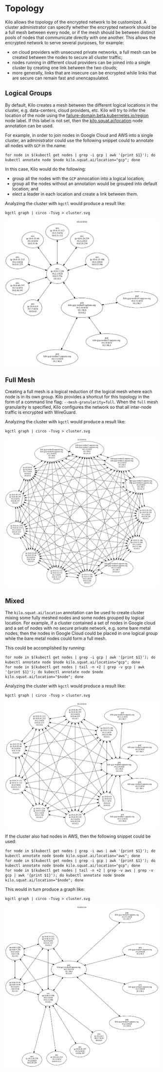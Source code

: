 # Topology

Kilo allows the topology of the encrypted network to be customized.
A cluster administrator can specify whether the encrypted network should be a full mesh between every node, or if the mesh should be between distinct pools of nodes that communicate directly with one another.
This allows the encrypted network to serve several purposes, for example:
* on cloud providers with unsecured private networks, a full mesh can be created between the nodes to secure all cluster traffic;
* nodes running in different cloud providers can be joined into a single cluster by creating one link between the two clouds;
* more generally, links that are insecure can be encrypted while links that are secure can remain fast and unencapsulated.

## Logical Groups

By default, Kilo creates a mesh between the different logical locations in the cluster, e.g. data-centers, cloud providers, etc.
Kilo will try to infer the location of the node using the [failure-domain.beta.kubernetes.io/region](https://kubernetes.io/docs/reference/kubernetes-api/labels-annotations-taints/#failure-domain-beta-kubernetes-io-region) node label.
If this label is not set, then the [kilo.squat.ai/location](./annotations.md#location) node annotation can be used.

For example, in order to join nodes in Google Cloud and AWS into a single cluster, an administrator could use the following snippet could to annotate all nodes with `GCP` in the name:

```shell
for node in $(kubectl get nodes | grep -i gcp | awk '{print $1}'); do kubectl annotate node $node kilo.squat.ai/location="gcp"; done
```

In this case, Kilo would do the following:
* group all the nodes with the `GCP` annocation into a logical location;
* group all the nodes without an annotation would be grouped into default location; and
* elect a leader in each location and create a link between them.

Analyzing the cluster with `kgctl` would produce a result like:

```shell
kgctl graph | circo -Tsvg > cluster.svg
```

<img src="./graphs/location.svg">

## Full Mesh

Creating a full mesh is a logical reduction of the logical mesh where each node is in its own group.
Kilo provides a shortcut for this topology in the form of a command line flag: `--mesh-granularity=full`.
When the `full` mesh granularity is specified, Kilo configures the network so that all inter-node traffic is encrypted with WireGuard.

Analyzing the cluster with `kgctl` would produce a result like:

```shell
kgctl graph | circo -Tsvg > cluster.svg
```

<img src="./graphs/full-mesh.svg">

## Mixed 

The `kilo.squat.ai/location` annotation can be used to create cluster mixing some fully meshed nodes and some nodes grouped by logical location.
For example, if a cluster contained a set of nodes in Google cloud and a set of nodes with no secure private network, e.g. some bare metal nodes, then the nodes in Google Cloud could be placed in one logical group while the bare metal nodes could form a full mesh.

This could be accomplished by running:

```shell
for node in $(kubectl get nodes | grep -i gcp | awk '{print $1}'); do kubectl annotate node $node kilo.squat.ai/location="gcp"; done
for node in $(kubectl get nodes | tail -n +2 | grep -v gcp | awk '{print $1}'); do kubectl annotate node $node kilo.squat.ai/location="$node"; done
```

Analyzing the cluster with `kgctl` would produce a result like:

```shell
kgctl graph | circo -Tsvg > cluster.svg
```

<img src="./graphs/mixed.svg">

If the cluster also had nodes in AWS, then the following snippet could be used:

```shell
for node in $(kubectl get nodes | grep -i aws | awk '{print $1}'); do kubectl annotate node $node kilo.squat.ai/location="aws"; done
for node in $(kubectl get nodes | grep -i gcp | awk '{print $1}'); do kubectl annotate node $node kilo.squat.ai/location="gcp"; done
for node in $(kubectl get nodes | tail -n +2 | grep -v aws | grep -v gcp | awk '{print $1}'); do kubectl annotate node $node kilo.squat.ai/location="$node"; done
```

This would in turn produce a graph like:

```shell
kgctl graph | circo -Tsvg > cluster.svg
```

<img src="./graphs/complex.svg">

